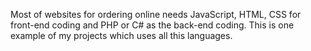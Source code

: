 Most of websites for ordering online needs JavaScript, HTML, CSS for front-end coding and PHP or C# as the back-end coding. This is one example of my projects which uses all this languages.
